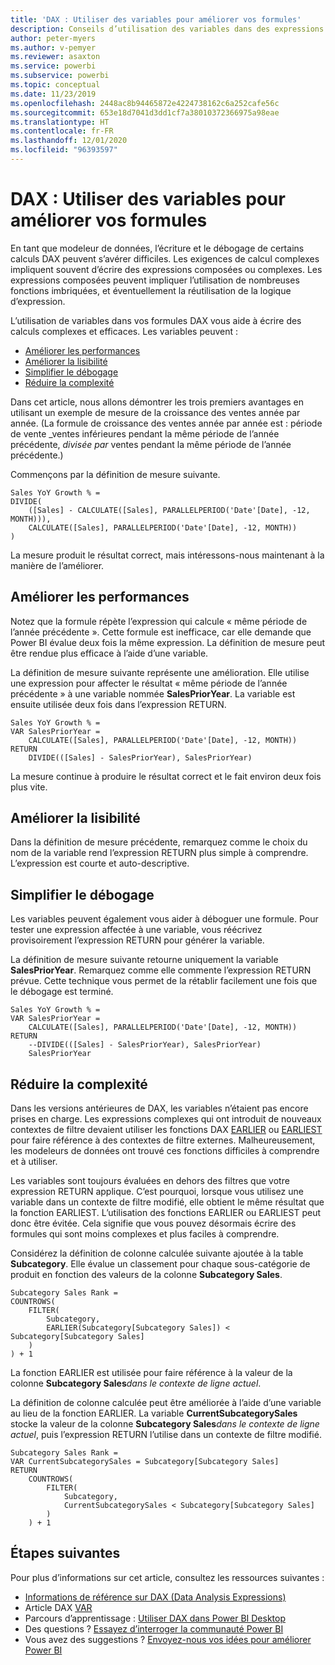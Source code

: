 ```yaml
---
title: 'DAX : Utiliser des variables pour améliorer vos formules'
description: Conseils d’utilisation des variables dans des expressions DAX.
author: peter-myers
ms.author: v-pemyer
ms.reviewer: asaxton
ms.service: powerbi
ms.subservice: powerbi
ms.topic: conceptual
ms.date: 11/23/2019
ms.openlocfilehash: 2448ac8b94465872e4224738162c6a252cafe56c
ms.sourcegitcommit: 653e18d7041d3dd1cf7a38010372366975a98eae
ms.translationtype: HT
ms.contentlocale: fr-FR
ms.lasthandoff: 12/01/2020
ms.locfileid: "96393597"
---
```

# <a name="dax-use-variables-to-improve-your-formulas"></a>DAX : Utiliser des variables pour améliorer vos formules

En tant que modeleur de données, l’écriture et le débogage de certains calculs DAX peuvent s’avérer difficiles. Les exigences de calcul complexes impliquent souvent d’écrire des expressions composées ou complexes. Les expressions composées peuvent impliquer l’utilisation de nombreuses fonctions imbriquées, et éventuellement la réutilisation de la logique d’expression.

L’utilisation de variables dans vos formules DAX vous aide à écrire des calculs complexes et efficaces. Les variables peuvent :

- [Améliorer les performances](#improve-performance)
- [Améliorer la lisibilité](#improve-readability)
- [Simplifier le débogage](#simplify-debugging)
- [Réduire la complexité](#reduce-complexity)

Dans cet article, nous allons démontrer les trois premiers avantages en utilisant un exemple de mesure de la croissance des ventes année par année. (La formule de croissance des ventes année par année est : période de vente _ventes inférieures pendant la même période de l’année précédente, _divisée par_ ventes pendant la même période de l’année précédente.)

Commençons par la définition de mesure suivante.

```dax
Sales YoY Growth % =
DIVIDE(
    ([Sales] - CALCULATE([Sales], PARALLELPERIOD('Date'[Date], -12, MONTH))),
    CALCULATE([Sales], PARALLELPERIOD('Date'[Date], -12, MONTH))
)
```

La mesure produit le résultat correct, mais intéressons-nous maintenant à la manière de l’améliorer.

## <a name="improve-performance"></a>Améliorer les performances

Notez que la formule répète l’expression qui calcule « même période de l’année précédente ». Cette formule est inefficace, car elle demande que Power BI évalue deux fois la même expression. La définition de mesure peut être rendue plus efficace à l’aide d’une variable.

La définition de mesure suivante représente une amélioration. Elle utilise une expression pour affecter le résultat « même période de l’année précédente » à une variable nommée **SalesPriorYear**. La variable est ensuite utilisée deux fois dans l’expression RETURN.

```dax
Sales YoY Growth % =
VAR SalesPriorYear =
    CALCULATE([Sales], PARALLELPERIOD('Date'[Date], -12, MONTH))
RETURN
    DIVIDE(([Sales] - SalesPriorYear), SalesPriorYear)
```

La mesure continue à produire le résultat correct et le fait environ deux fois plus vite.

## <a name="improve-readability"></a>Améliorer la lisibilité

Dans la définition de mesure précédente, remarquez comme le choix du nom de la variable rend l’expression RETURN plus simple à comprendre. L’expression est courte et auto-descriptive.

## <a name="simplify-debugging"></a>Simplifier le débogage

Les variables peuvent également vous aider à déboguer une formule. Pour tester une expression affectée à une variable, vous réécrivez provisoirement l’expression RETURN pour générer la variable.

La définition de mesure suivante retourne uniquement la variable **SalesPriorYear**. Remarquez comme elle commente l’expression RETURN prévue. Cette technique vous permet de la rétablir facilement une fois que le débogage est terminé.

```dax
Sales YoY Growth % =
VAR SalesPriorYear =
    CALCULATE([Sales], PARALLELPERIOD('Date'[Date], -12, MONTH))
RETURN
    --DIVIDE(([Sales] - SalesPriorYear), SalesPriorYear)
    SalesPriorYear
```

## <a name="reduce-complexity"></a>Réduire la complexité

Dans les versions antérieures de DAX, les variables n’étaient pas encore prises en charge. Les expressions complexes qui ont introduit de nouveaux contextes de filtre devaient utiliser les fonctions DAX [EARLIER](/dax/earlier-function-dax) ou [EARLIEST](/dax/earliest-function-dax) pour faire référence à des contextes de filtre externes. Malheureusement, les modeleurs de données ont trouvé ces fonctions difficiles à comprendre et à utiliser.

Les variables sont toujours évaluées en dehors des filtres que votre expression RETURN applique. C’est pourquoi, lorsque vous utilisez une variable dans un contexte de filtre modifié, elle obtient le même résultat que la fonction EARLIEST. L’utilisation des fonctions EARLIER ou EARLIEST peut donc être évitée. Cela signifie que vous pouvez désormais écrire des formules qui sont moins complexes et plus faciles à comprendre.

Considérez la définition de colonne calculée suivante ajoutée à la table **Subcategory**. Elle évalue un classement pour chaque sous-catégorie de produit en fonction des valeurs de la colonne **Subcategory Sales**.

```dax
Subcategory Sales Rank =
COUNTROWS(
    FILTER(
        Subcategory,
        EARLIER(Subcategory[Subcategory Sales]) < Subcategory[Subcategory Sales]
    )
) + 1
```

La fonction EARLIER est utilisée pour faire référence à la valeur de la colonne **Subcategory Sales**_dans le contexte de ligne actuel_.

La définition de colonne calculée peut être améliorée à l’aide d’une variable au lieu de la fonction EARLIER. La variable **CurrentSubcategorySales** stocke la valeur de la colonne **Subcategory Sales**_dans le contexte de ligne actuel_, puis l’expression RETURN l’utilise dans un contexte de filtre modifié.

```dax
Subcategory Sales Rank =
VAR CurrentSubcategorySales = Subcategory[Subcategory Sales]
RETURN
    COUNTROWS(
        FILTER(
            Subcategory,
            CurrentSubcategorySales < Subcategory[Subcategory Sales]
        )
    ) + 1
```

## <a name="next-steps"></a>Étapes suivantes

Pour plus d’informations sur cet article, consultez les ressources suivantes :

- [Informations de référence sur DAX (Data Analysis Expressions)](/dax/)
- Article DAX [VAR](/dax/var-dax)
- Parcours d’apprentissage : [Utiliser DAX dans Power BI Desktop](/learn/paths/dax-power-bi/)
- Des questions ? [Essayez d’interroger la communauté Power BI](https://community.powerbi.com/)
- Vous avez des suggestions ? [Envoyez-nous vos idées pour améliorer Power BI](https://ideas.powerbi.com)